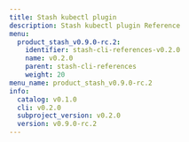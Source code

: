 ```yaml
---
title: Stash kubectl plugin
description: Stash kubectl plugin Reference
menu:
  product_stash_v0.9.0-rc.2:
    identifier: stash-cli-references-v0.2.0
    name: v0.2.0
    parent: stash-cli-references
    weight: 20
menu_name: product_stash_v0.9.0-rc.2
info:
  catalog: v0.1.0
  cli: v0.2.0
  subproject_version: v0.2.0
  version: v0.9.0-rc.2
---
```


